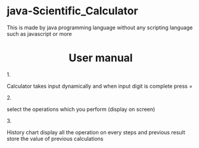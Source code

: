 # java-Scientific_Calculator
This is made by java programming language without any scripting language such as javascript or more 
<h1 align ="center" >User manual </h1>
1.<P>Calculator takes input dynamically and when input digit is complete press =</P>
2.<p>select the operations which you perform (display on screen)</p> 
3.<p>History chart display all the operation on every steps and previous result store the value of previous calculations </p>

